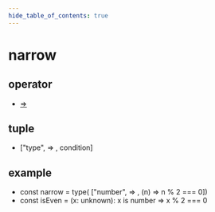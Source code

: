 ```yaml
---
hide_table_of_contents: true
---
```


# narrow

## operator

-   [=&gt;](./narrow.md)

## tuple

-   ["type", =&gt; , condition]

## example

-   const narrow = type( ["number", =&gt; , (n) =&gt; n % 2 === 0]) <br/>
-   const isEven = (x: unknown): x is number =&gt; x % 2 === 0 <br/>
